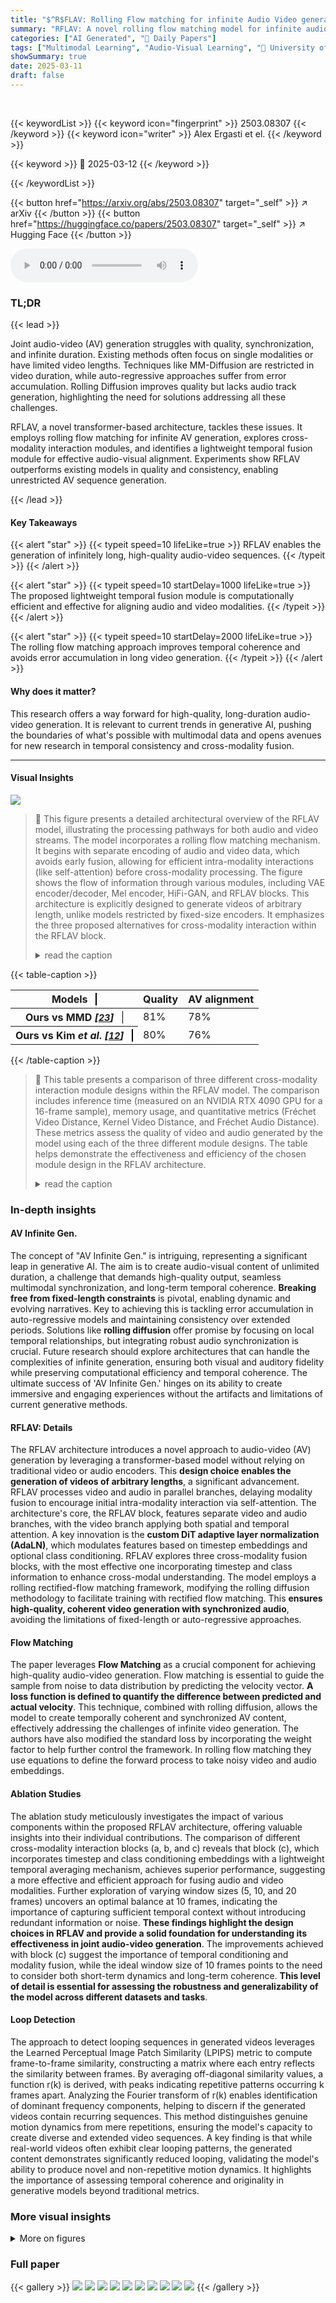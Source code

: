 ```yaml
---
title: "$^R$FLAV: Rolling Flow matching for infinite Audio Video generation"
summary: "RFLAV: A novel rolling flow matching model for infinite audio-video generation with high quality, synchronization, and temporal coherence."
categories: ["AI Generated", "🤗 Daily Papers"]
tags: ["Multimodal Learning", "Audio-Visual Learning", "🏢 University of Parma",]
showSummary: true
date: 2025-03-11
draft: false
---
```


<br>

{{< keywordList >}}
{{< keyword icon="fingerprint" >}} 2503.08307 {{< /keyword >}}
{{< keyword icon="writer" >}} Alex Ergasti et el. {{< /keyword >}}
 
{{< keyword >}} 🤗 2025-03-12 {{< /keyword >}}
 
{{< /keywordList >}}

{{< button href="https://arxiv.org/abs/2503.08307" target="_self" >}}
↗ arXiv
{{< /button >}}
{{< button href="https://huggingface.co/papers/2503.08307" target="_self" >}}
↗ Hugging Face
{{< /button >}}



<audio controls>
    <source src="https://ai-paper-reviewer.com/2503.08307/podcast.wav" type="audio/wav">
    Your browser does not support the audio element.
</audio>


### TL;DR


{{< lead >}}

Joint audio-video (AV) generation struggles with quality, synchronization, and infinite duration. Existing methods often focus on single modalities or have limited video lengths. Techniques like MM-Diffusion are restricted in video duration, while auto-regressive approaches suffer from error accumulation. Rolling Diffusion improves quality but lacks audio track generation, highlighting the need for solutions addressing all these challenges.



RFLAV, a novel transformer-based architecture, tackles these issues. It employs rolling flow matching for infinite AV generation, explores cross-modality interaction modules, and identifies a lightweight temporal fusion module for effective audio-visual alignment. Experiments show RFLAV outperforms existing models in quality and consistency, enabling unrestricted AV sequence generation.

{{< /lead >}}


#### Key Takeaways

{{< alert "star" >}}
{{< typeit speed=10 lifeLike=true >}} RFLAV enables the generation of infinitely long, high-quality audio-video sequences. {{< /typeit >}}
{{< /alert >}}

{{< alert "star" >}}
{{< typeit speed=10 startDelay=1000 lifeLike=true >}} The proposed lightweight temporal fusion module is computationally efficient and effective for aligning audio and video modalities. {{< /typeit >}}
{{< /alert >}}

{{< alert "star" >}}
{{< typeit speed=10 startDelay=2000 lifeLike=true >}} The rolling flow matching approach improves temporal coherence and avoids error accumulation in long video generation. {{< /typeit >}}
{{< /alert >}}

#### Why does it matter?
This research offers a way forward for high-quality, long-duration audio-video generation. It is relevant to current trends in generative AI, pushing the boundaries of what's possible with multimodal data and opens avenues for new research in temporal consistency and cross-modality fusion.

------
#### Visual Insights



![](https://arxiv.org/html/2503.08307/extracted/6270742/imgs/FLAV.png)

> 🔼 This figure presents a detailed architectural overview of the RFLAV model, illustrating the processing pathways for both audio and video streams.  The model incorporates a rolling flow matching mechanism. It begins with separate encoding of audio and video data, which avoids early fusion, allowing for efficient intra-modality interactions (like self-attention) before cross-modality processing.  The figure shows the flow of information through various modules, including VAE encoder/decoder, Mel encoder, HiFi-GAN, and RFLAV blocks.  This architecture is explicitly designed to generate videos of arbitrary length, unlike models restricted by fixed-size encoders.  It emphasizes the three proposed alternatives for cross-modality interaction within the RFLAV block.
> <details>
> <summary>read the caption</summary>
> Figure 1: An overview of our RFLAV model architecture.
> </details>





{{< table-caption >}}
<table class="ltx_tabular ltx_centering ltx_guessed_headers ltx_align_middle" id="S4.T4.2">
<thead class="ltx_thead">
<tr class="ltx_tr" id="S4.T4.2.1.1">
<th class="ltx_td ltx_align_right ltx_th ltx_th_column ltx_th_row ltx_border_tt" id="S4.T4.2.1.1.1">Models   <span class="ltx_rule" style="width:1.2pt;background:black;display:inline-block;"> </span>
</th>
<th class="ltx_td ltx_align_center ltx_th ltx_th_column ltx_border_r ltx_border_tt" id="S4.T4.2.1.1.2">Quality</th>
<th class="ltx_td ltx_align_center ltx_th ltx_th_column ltx_border_tt" id="S4.T4.2.1.1.3">AV alignment</th>
</tr>
</thead>
<tbody class="ltx_tbody">
<tr class="ltx_tr" id="S4.T4.2.2.1">
<th class="ltx_td ltx_align_right ltx_th ltx_th_row ltx_border_t" id="S4.T4.2.2.1.1">Ours vs MMD <cite class="ltx_cite ltx_citemacro_cite">[<a class="ltx_ref" href="https://arxiv.org/html/2503.08307v1#bib.bib23" title=""><span class="ltx_text" style="font-size:90%;">23</span></a>]</cite>   <span class="ltx_rule" style="width:1.2pt;background:black;display:inline-block;"> </span>
</th>
<td class="ltx_td ltx_align_center ltx_border_r ltx_border_t" id="S4.T4.2.2.1.2">81%</td>
<td class="ltx_td ltx_align_center ltx_border_t" id="S4.T4.2.2.1.3">78%</td>
</tr>
<tr class="ltx_tr" id="S4.T4.2.3.2">
<th class="ltx_td ltx_align_right ltx_th ltx_th_row ltx_border_bb" id="S4.T4.2.3.2.1">Ours vs Kim <em class="ltx_emph ltx_font_italic" id="S4.T4.2.3.2.1.1">et al</em>.<span class="ltx_text" id="S4.T4.2.3.2.1.2"></span> <cite class="ltx_cite ltx_citemacro_cite">[<a class="ltx_ref" href="https://arxiv.org/html/2503.08307v1#bib.bib12" title=""><span class="ltx_text" style="font-size:90%;">12</span></a>]</cite>   <span class="ltx_rule" style="width:1.2pt;background:black;display:inline-block;"> </span>
</th>
<td class="ltx_td ltx_align_center ltx_border_bb ltx_border_r" id="S4.T4.2.3.2.2">80%</td>
<td class="ltx_td ltx_align_center ltx_border_bb" id="S4.T4.2.3.2.3">76%</td>
</tr>
</tbody>
</table>{{< /table-caption >}}

> 🔼 This table presents a comparison of three different cross-modality interaction module designs within the RFLAV model.  The comparison includes inference time (measured on an NVIDIA RTX 4090 GPU for a 16-frame sample), memory usage, and quantitative metrics (Fréchet Video Distance, Kernel Video Distance, and Fréchet Audio Distance). These metrics assess the quality of video and audio generated by the model using each of the three different module designs. The table helps demonstrate the effectiveness and efficiency of the chosen module design in the RFLAV architecture.
> <details>
> <summary>read the caption</summary>
> Table 1.A: Comparison between inference time for a sample of 16 frames, memory usage and quantitative metrics of all the 3 proposed blocks. Time was calculated on a NVIDIA RTX 4090 gpu.
> </details>





### In-depth insights


#### AV Infinite Gen.
The concept of "AV Infinite Gen." is intriguing, representing a significant leap in generative AI. The aim is to create audio-visual content of unlimited duration, a challenge that demands high-quality output, seamless multimodal synchronization, and long-term temporal coherence. **Breaking free from fixed-length constraints** is pivotal, enabling dynamic and evolving narratives. Key to achieving this is tackling error accumulation in auto-regressive models and maintaining consistency over extended periods. Solutions like **rolling diffusion** offer promise by focusing on local temporal relationships, but integrating robust audio synchronization is crucial. Future research should explore architectures that can handle the complexities of infinite generation, ensuring both visual and auditory fidelity while preserving computational efficiency and temporal coherence. The ultimate success of 'AV Infinite Gen.' hinges on its ability to create immersive and engaging experiences without the artifacts and limitations of current generative methods.

#### RFLAV: Details
The RFLAV architecture introduces a novel approach to audio-video (AV) generation by leveraging a transformer-based model without relying on traditional video or audio encoders. This **design choice enables the generation of videos of arbitrary lengths**, a significant advancement. RFLAV processes video and audio in parallel branches, delaying modality fusion to encourage initial intra-modality interaction via self-attention. The architecture's core, the RFLAV block, features separate video and audio branches, with the video branch applying both spatial and temporal attention. A key innovation is the **custom DiT adaptive layer normalization (AdaLN)**, which modulates features based on timestep embeddings and optional class conditioning. RFLAV explores three cross-modality fusion blocks, with the most effective one incorporating timestep and class information to enhance cross-modal understanding. The model employs a rolling rectified-flow matching framework, modifying the rolling diffusion methodology to facilitate training with rectified flow matching. This **ensures high-quality, coherent video generation with synchronized audio**, avoiding the limitations of fixed-length or auto-regressive approaches.

#### Flow Matching
The paper leverages **Flow Matching** as a crucial component for achieving high-quality audio-video generation. Flow matching is essential to guide the sample from noise to data distribution by predicting the velocity vector. **A loss function is defined to quantify the difference between predicted and actual velocity**. This technique, combined with rolling diffusion, allows the model to create temporally coherent and synchronized AV content, effectively addressing the challenges of infinite video generation. The authors have also modified the standard loss by incorporating the weight factor to help further control the framework. In rolling flow matching they use equations to define the forward process to take noisy video and audio embeddings.

#### Ablation Studies
The ablation study meticulously investigates the impact of various components within the proposed RFLAV architecture, offering valuable insights into their individual contributions. The comparison of different cross-modality interaction blocks (a, b, and c) reveals that block (c), which incorporates timestep and class conditioning embeddings with a lightweight temporal averaging mechanism, achieves superior performance, suggesting a more effective and efficient approach for fusing audio and video modalities. Further exploration of varying window sizes (5, 10, and 20 frames) uncovers an optimal balance at 10 frames, indicating the importance of capturing sufficient temporal context without introducing redundant information or noise. **These findings highlight the design choices in RFLAV and provide a solid foundation for understanding its effectiveness in joint audio-video generation**. The improvements achieved with block (c) suggest the importance of temporal conditioning and modality fusion, while the ideal window size of 10 frames points to the need to consider both short-term dynamics and long-term coherence. **This level of detail is essential for assessing the robustness and generalizability of the model across different datasets and tasks**.

#### Loop Detection
The approach to detect looping sequences in generated videos leverages the Learned Perceptual Image Patch Similarity (LPIPS) metric to compute frame-to-frame similarity, constructing a matrix where each entry reflects the similarity between frames. By averaging off-diagonal similarity values, a function r(k) is derived, with peaks indicating repetitive patterns occurring k frames apart. Analyzing the Fourier transform of r(k) enables identification of dominant frequency components, helping to discern if the generated videos contain recurring sequences. This method distinguishes genuine motion dynamics from mere repetitions, ensuring the model's capacity to create diverse and extended video sequences. A key finding is that while real-world videos often exhibit clear looping patterns, the generated content demonstrates significantly reduced looping, validating the model's ability to produce novel and non-repetitive motion dynamics. It highlights the importance of assessing temporal coherence and originality in generative models beyond traditional metrics.


### More visual insights

<details>
<summary>More on figures
</summary>


![](https://arxiv.org/html/2503.08307/x1.png)

> 🔼 This figure illustrates how the model aligns audio and video data.  The model processes video data frame by frame and audio data as a mel spectrogram. Importantly, it maintains a one-to-one correspondence between a single video frame and a fixed-length segment of the mel spectrogram, ensuring precise synchronization between the two modalities. This one-to-one mapping is crucial for generating long, coherent AV sequences with consistent audio-visual alignment.
> <details>
> <summary>read the caption</summary>
> Figure 2: Temporal alignment between video frames and mel spectrogram segments. Each video frame corresponds to a fixed-size section (F/T) of the mel spectrogram, allowing for a 1:1 mapping.
> </details>



![](https://arxiv.org/html/2503.08307/x2.png)

> 🔼 This figure shows three different designs for cross-modality interaction in the RFLAV model.  (a) depicts a cross-modal interaction using self-attention. Audio embeddings are reshaped and concatenated with video embeddings before being processed by causally masked self-attention. The output is then split back into audio and video embeddings and added to their respective branches. (b) shows a lightweight cross-modality interaction mechanism using temporal average modulation. Temporal averages of both video and audio features are computed and used for cross-modal fusion. (c) combines elements of (b) and enhances it by incorporating timestep embeddings and optional class conditioning embeddings.
> <details>
> <summary>read the caption</summary>
> (a)
> </details>



![](https://arxiv.org/html/2503.08307/x3.png)

> 🔼 This figure shows one of the three cross-modality interaction module designs explored in the paper.  It illustrates a lightweight approach to combining audio and video information. Temporal averages of video and audio features are computed, then combined, before influencing the feed-forward layers in each modality branch. This design avoids the computationally expensive self-attention mechanisms used in other designs, resulting in a more efficient model.
> <details>
> <summary>read the caption</summary>
> (b)
> </details>



![](https://arxiv.org/html/2503.08307/x4.png)

> 🔼 This figure shows the architecture of the lightweight cross-modality interaction module used in the RFLAV model.  It contrasts with other more complex approaches involving self-attention mechanisms.  The diagram details the flow of audio and video data through the module, highlighting the temporal averaging process and its use in modulating both audio and video features before they reach the feed-forward layer. This lightweight design avoids attention mechanisms, resulting in a more computationally efficient model.
> <details>
> <summary>read the caption</summary>
> (c)
> </details>



![](https://arxiv.org/html/2503.08307/extracted/6270742/imgs/rolling.png)

> 🔼 Figure 3 details three different cross-modality interaction modules explored in the RFLAV model. (a) shows a self-attention mechanism that processes concatenated audio and video embeddings before splitting them again. This method is computationally expensive. (b) is a lightweight module that uses temporal average modulation, combining aggregated audio and video features for cross-modality interaction, offering improved efficiency. (c) builds upon (b), incorporating timestep embeddings (t) and optional class conditioning embeddings (c) for enhanced performance and flexibility. This last version is the one adopted in the final RFLAV model architecture.
> <details>
> <summary>read the caption</summary>
> Figure 3: a) Cross-modal interaction via self-attention, where   ⊖symmetric-difference\ominus⊖  and ⊖symmetric-difference\ominus⊖ mean concatenation and split. b) Lightweight cross-modality interaction mechanism with temporal average modulation. c) Our final proposed RFLAV block, an enhanced lightweight mechanism incorporating timestep embedding t𝑡titalic_t and optional class conditioning embedding c𝑐citalic_c.
> </details>



![](https://arxiv.org/html/2503.08307/extracted/6270742/imgs/prerolling.png)

> 🔼 This figure shows three different designs for a cross-modality interaction module within the RFLAV architecture.  Each design explores different methods for combining audio and video features to improve multimodal synchronization and coherence.  (a) illustrates a self-attention-based approach, where audio and video embeddings are concatenated and processed together. (b) shows a simpler design using temporal averages of audio and video features for modulation. (c) enhances (b) by including timestep embedding for better control over the diffusion process.
> <details>
> <summary>read the caption</summary>
> (a)
> </details>



![](https://arxiv.org/html/2503.08307/extracted/6270742/long_video_metrics_2.png)

> 🔼 This figure shows one of the three proposed cross-modality interaction modules within the RFLAV model.  It depicts a lightweight approach to combining audio and video features.  Instead of using computationally expensive self-attention mechanisms, it utilizes temporal averaging to create a compact representation of both audio and video data, allowing for efficient fusion before the next processing stages.
> <details>
> <summary>read the caption</summary>
> (b)
> </details>



![](https://arxiv.org/html/2503.08307/extracted/6270742/imgs/long-videos.png)

> 🔼 Figure 4 illustrates the rolling diffusion process used in the RFLAV model for video generation.  (a) shows the 'rolling phase', where a sliding window processes video frames. At each step, the model denoises the oldest frame in the window (red), and then removes it. A new, fully noisy frame (blue) is then added to the end of the window to keep the window size constant.  This process continues, enabling the generation of arbitrarily long video sequences. (b) shows the 'pre-rolling phase', which initializes the process. Here, the window starts with all frames completely noisy, gradually denoising until it is ready to transition into the rolling phase.
> <details>
> <summary>read the caption</summary>
> Figure 4: a) Rolling phase: at each step, a new clean frame is produced (highlighted in red) and subsequently removed from the window. Then, a new noisy frame, (highlighted in blue), is appended to the end of the window. b) Pre-rolling phase: the frames are gradually denoised starting from a full noise configuration. The pre-rolling phase goes on for N𝑁Nitalic_N steps, until the window is ready for the rolling phase.
> </details>



![](https://arxiv.org/html/2503.08307/extracted/6270742/imgs/comparison.png)

> 🔼 This figure visualizes the impact of video length on the quality of generated audio-visual data.  It shows how the Fréchet Video Distance (FVD), Kernel Video Distance (KVD), and Fréchet Audio Distance (FAD) metrics, along with a measure of feature drift, change across a long video (240 frames) generated by the model. The metrics are calculated using a sliding window of 16 frames, providing insights into how well the model maintains consistent quality and alignment over longer sequences. A noticeable jump in the metrics is observed initially, followed by stabilization, indicating a transition phase in the generation process before achieving consistent quality.
> <details>
> <summary>read the caption</summary>
> Figure 5: AV metrics and feature drift calculated on long (i.e., 240 frames) generated videos using a sliding window of 16 frames.
> </details>



</details>






### Full paper

{{< gallery >}}
<img src="https://ai-paper-reviewer.com/2503.08307/1.png" class="grid-w50 md:grid-w33 xl:grid-w25" />
<img src="https://ai-paper-reviewer.com/2503.08307/2.png" class="grid-w50 md:grid-w33 xl:grid-w25" />
<img src="https://ai-paper-reviewer.com/2503.08307/3.png" class="grid-w50 md:grid-w33 xl:grid-w25" />
<img src="https://ai-paper-reviewer.com/2503.08307/4.png" class="grid-w50 md:grid-w33 xl:grid-w25" />
<img src="https://ai-paper-reviewer.com/2503.08307/5.png" class="grid-w50 md:grid-w33 xl:grid-w25" />
<img src="https://ai-paper-reviewer.com/2503.08307/6.png" class="grid-w50 md:grid-w33 xl:grid-w25" />
<img src="https://ai-paper-reviewer.com/2503.08307/7.png" class="grid-w50 md:grid-w33 xl:grid-w25" />
<img src="https://ai-paper-reviewer.com/2503.08307/8.png" class="grid-w50 md:grid-w33 xl:grid-w25" />
<img src="https://ai-paper-reviewer.com/2503.08307/9.png" class="grid-w50 md:grid-w33 xl:grid-w25" />
<img src="https://ai-paper-reviewer.com/2503.08307/10.png" class="grid-w50 md:grid-w33 xl:grid-w25" />
{{< /gallery >}}